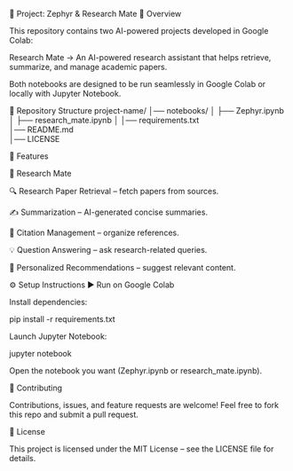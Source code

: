 📘 Project: Zephyr & Research Mate
🔹 Overview

This repository contains two AI-powered projects developed in Google Colab:

Research Mate → An AI-powered research assistant that helps retrieve, summarize, and manage academic papers.

Both notebooks are designed to be run seamlessly in Google Colab or locally with Jupyter Notebook.

📂 Repository Structure
project-name/
│── notebooks/
│   ├── Zephyr.ipynb
│   ├── research_mate.ipynb
│
│── requirements.txt    
│── README.md           
│── LICENSE             

🚀 Features

🔹 Research Mate

🔍 Research Paper Retrieval – fetch papers from sources.

✍️ Summarization – AI-generated concise summaries.

📑 Citation Management – organize references.

💡 Question Answering – ask research-related queries.

🎯 Personalized Recommendations – suggest relevant content.

⚙️ Setup Instructions
▶️ Run on Google Colab



Install dependencies:

pip install -r requirements.txt


Launch Jupyter Notebook:

jupyter notebook


Open the notebook you want (Zephyr.ipynb or research_mate.ipynb).




🤝 Contributing

Contributions, issues, and feature requests are welcome!
Feel free to fork this repo and submit a pull request.

📜 License

This project is licensed under the MIT License – see the LICENSE
 file for details.
